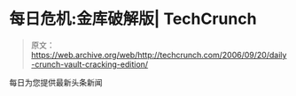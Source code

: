 # 每日危机:金库破解版| TechCrunch

> 原文：<https://web.archive.org/web/http://techcrunch.com/2006/09/20/daily-crunch-vault-cracking-edition/>

每日为您提供最新头条新闻